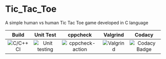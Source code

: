 # Tic_Tac_Toe
A simple human vs human Tic Tac Toe game developed in C language

|Build|Unit Test|cppcheck|Valgrind|Codacy|
|:--:|:--:|:--:|:--:|:--:|
|![C/C++ CI](https://github.com/stepin105083/Tic_Tac_Toe/workflows/C/C++%20CI/badge.svg)|![Unit testing](https://github.com/stepin105083/Tic_Tac_Toe/workflows/Unit%20testing/badge.svg)|![cppcheck-action](https://github.com/stepin105083/Tic_Tac_Toe/workflows/cppcheck-action/badge.svg)|![Valgrind](https://github.com/stepin105083/Tic_Tac_Toe/workflows/Valgrind/badge.svg)|![Codacy Badge](https://app.codacy.com/project/badge/Grade/8528439e55c94f87b9bee621a595a0e4)|
